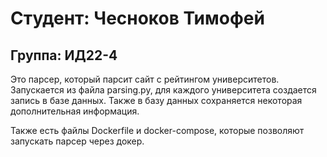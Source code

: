 # Студент: Чесноков Тимофей
## Группа: ИД22-4

Это парсер, который парсит сайт с рейтингом университетов. Запускается из файла parsing.py, для каждого университета создается запись в базе данных. Также в базу данных сохраняется некоторая дополнительная информация. 

Также есть файлы Dockerfile и docker-compose, которые позволяют запускать парсер через докер.
